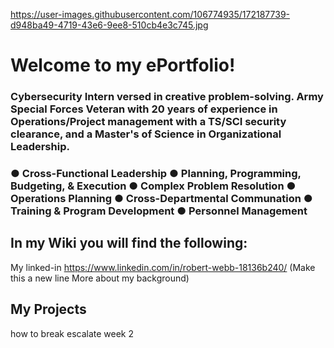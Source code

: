 https://user-images.githubusercontent.com/106774935/172187739-d948ba49-4719-43e6-9ee8-510cb4e3c745.jpg
# Welcome to my ePortfolio!
### Cybersecurity Intern versed in creative problem-solving. Army Special Forces Veteran with 20 years of experience in Operations/Project management with a TS/SCI security clearance, and a Master's of Science in Organizational Leadership.                                                                                             
### ● Cross-Functional Leadership ● Planning, Programming, Budgeting, & Execution          ● Complex Problem Resolution                                                      ● Operations Planning ● Cross-Departmental Communation ● Training & Program Development ● Personnel Management
## In my Wiki you will find the following:
  My linked-in https://www.linkedin.com/in/robert-webb-18136b240/ 
  (Make this a new line     More about my background)
## My Projects 
  how to break escalate week 2
